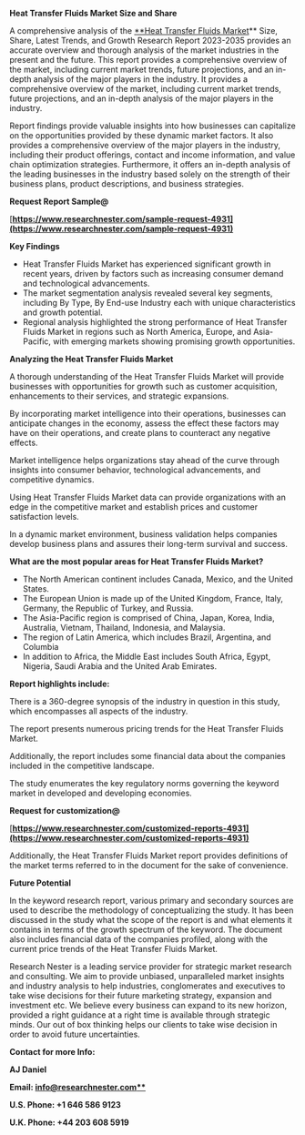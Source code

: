 ﻿<a name="_hlk161828143"></a>**Heat Transfer Fluids Market Size and Share** 

A comprehensive analysis of the [**Heat Transfer Fluids Market](https://www.researchnester.com/reports/heat-transfer-fluids-market/4931)** Size, Share, Latest Trends, and Growth Research Report 2023-2035 provides an accurate overview and thorough analysis of the market industries in the present and the future. This report provides a comprehensive overview of the market, including current market trends, future projections, and an in-depth analysis of the major players in the industry. It provides a comprehensive overview of the market, including current market trends, future projections, and an in-depth analysis of the major players in the industry.

Report findings provide valuable insights into how businesses can capitalize on the opportunities provided by these dynamic market factors. It also provides a comprehensive overview of the major players in the industry, including their product offerings, contact and income information, and value chain optimization strategies. Furthermore, it offers an in-depth analysis of the leading businesses in the industry based solely on the strength of their business plans, product descriptions, and business strategies. 

**Request Report Sample@**

[**https://www.researchnester.com/sample-request-4931](https://www.researchnester.com/sample-request-4931)** 

**Key Findings**

- Heat Transfer Fluids Market has experienced significant growth in recent years, driven by factors such as increasing consumer demand and technological advancements.
- The market segmentation analysis revealed several key segments, including By Type, By End-use Industry each with unique characteristics and growth potential.
- Regional analysis highlighted the strong performance of Heat Transfer Fluids Market in regions such as North America, Europe, and Asia-Pacific, with emerging markets showing promising growth opportunities.

**Analyzing the Heat Transfer Fluids Market**

A thorough understanding of the Heat Transfer Fluids Market will provide businesses with opportunities for growth such as customer acquisition, enhancements to their services, and strategic expansions.

By incorporating market intelligence into their operations, businesses can anticipate changes in the economy, assess the effect these factors may have on their operations, and create plans to counteract any negative effects.

Market intelligence helps organizations stay ahead of the curve through insights into consumer behavior, technological advancements, and competitive dynamics.

Using Heat Transfer Fluids Market data can provide organizations with an edge in the competitive market and establish prices and customer satisfaction levels.

In a dynamic market environment, business validation helps companies develop business plans and assures their long-term survival and success.

**What are the most popular areas for Heat Transfer Fluids Market?**

- The North American continent includes Canada, Mexico, and the United States.
- The European Union is made up of the United Kingdom, France, Italy, Germany, the Republic of Turkey, and Russia.
- The Asia-Pacific region is comprised of China, Japan, Korea, India, Australia, Vietnam, Thailand, Indonesia, and Malaysia.
- The region of Latin America, which includes Brazil, Argentina, and Columbia
- In addition to Africa, the Middle East includes South Africa, Egypt, Nigeria, Saudi Arabia and the United Arab Emirates.

**Report highlights include:**

There is a 360-degree synopsis of the industry in question in this study, which encompasses all aspects of the industry.

The report presents numerous pricing trends for the Heat Transfer Fluids Market.

Additionally, the report includes some financial data about the companies included in the competitive landscape.

The study enumerates the key regulatory norms governing the keyword market in developed and developing economies.

**Request for customization@**

[**https://www.researchnester.com/customized-reports-4931](https://www.researchnester.com/customized-reports-4931)** 

Additionally, the Heat Transfer Fluids Market report provides definitions of the market terms referred to in the document for the sake of convenience. 

**Future Potential**

In the keyword research report, various primary and secondary sources are used to describe the methodology of conceptualizing the study. It has been discussed in the study what the scope of the report is and what elements it contains in terms of the growth spectrum of the keyword. The document also includes financial data of the companies profiled, along with the current price trends of the Heat Transfer Fluids Market. 

Research Nester is a leading service provider for strategic market research and consulting. We aim to provide unbiased, unparalleled market insights and industry analysis to help industries, conglomerates and executives to take wise decisions for their future marketing strategy, expansion and investment etc. We believe every business can expand to its new horizon, provided a right guidance at a right time is available through strategic minds. Our out of box thinking helps our clients to take wise decision in order to avoid future uncertainties.

**Contact for more Info:**

**AJ Daniel**

**Email: [info@researchnester.com**](mailto:info@researchnester.com)**

**U.S. Phone: +1 646 586 9123** 

**U.K. Phone: +44 203 608 5919**
